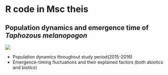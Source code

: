 # R code in Msc theis
## Population dynamics and emergence time of *Taphozous melanopogon*
![](https://thumbs-prod.si-cdn.com/DvhWKaY2qXJuGv8S2XU_WNYfofE=/1072x720/filters:no_upscale()/https://public-media.si-cdn.com/filer/a6/bc/a6bc645d-57d8-472c-9d9b-fffb4c8eaaa6/ih208413.jpg)
- Population dynamics throughout study period(2015-2016)
- Emergence-timing fluctuations and their explained factors (both abiotics and biotics) 
